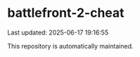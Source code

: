 # battlefront-2-cheat

Last updated: 2025-06-17 19:16:55

This repository is automatically maintained.
